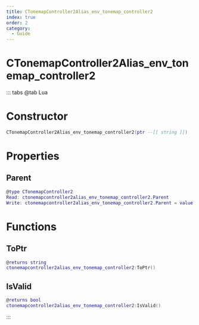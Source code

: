 ```yaml
---
title: CTonemapController2Alias_env_tonemap_controller2
index: true
order: 2
category:
  - Guide
---
```


# CTonemapController2Alias_env_tonemap_controller2

::: tabs
@tab Lua
# Constructor
```lua
CTonemapController2Alias_env_tonemap_controller2(ptr --[[ string ]])
```
# Properties
## Parent 
```lua
@type CTonemapController2
Read: ctonemapcontroller2alias_env_tonemap_controller2.Parent
Write: ctonemapcontroller2alias_env_tonemap_controller2.Parent = value
```
# Functions
## ToPtr
```lua
@returns string
ctonemapcontroller2alias_env_tonemap_controller2:ToPtr()
```
## IsValid
```lua
@returns bool
ctonemapcontroller2alias_env_tonemap_controller2:IsValid()
```

:::